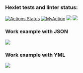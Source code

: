 ### Hexlet tests and linter status:
[![Actions Status](https://github.com/TuPi4Ok/java-project-71/workflows/hexlet-check/badge.svg)](https://github.com/TuPi4Ok/java-project-71/actions)
[![MyAction](https://github.com/TuPi4Ok/java-project-71/actions/workflows/myAction.yml/badge.svg)](https://github.com/TuPi4Ok/java-project-71/actions/workflows/myAction.yml)
<a href="https://codeclimate.com/github/TuPi4Ok/java-project-71/maintainability"><img src="https://api.codeclimate.com/v1/badges/ae42a9158ffa67d3cbd3/maintainability" /></a>
<a href="https://codeclimate.com/github/TuPi4Ok/java-project-71/test_coverage"><img src="https://api.codeclimate.com/v1/badges/ae42a9158ffa67d3cbd3/test_coverage" /></a>
### Work example with JSON
<a href="https://asciinema.org/a/1cAgL6krTcNki7IBxPk2n7Mbc" target="_blank"><img src="https://asciinema.org/a/1cAgL6krTcNki7IBxPk2n7Mbc.svg" /></a>
### Work example with YML
<a href="https://asciinema.org/a/HOmFvuAt7IQemHYfzfavPQvrV" target="_blank"><img src="https://asciinema.org/a/HOmFvuAt7IQemHYfzfavPQvrV.svg" /></a>
